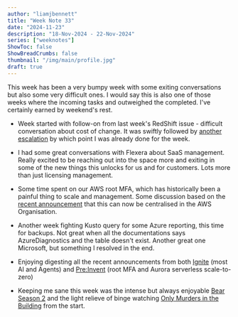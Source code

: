 ```yaml
---
author: "liamjbennett"
title: "Week Note 33"
date: "2024-11-23"
description: "18-Nov-2024 - 22-Nov-2024"
series: ["weeknotes"]
ShowToc: false
ShowBreadCrumbs: false
thumbnail: "/img/main/profile.jpg"
draft: true
---
```


This week has been a very bumpy week with some exiting conversations but also some very difficult ones. I would say this is also one of those weeks where the incoming tasks and outweighed the completed. I've certainly earned by weekend's rest.


* Week started with follow-on from last week's RedShift issue - difficult conversation about cost of change. It was swiftly followed by [another escalation](https://www.linkedin.com/posts/michaelbranney_oh-polly-online-womens-fashion-clothes-activity-7264721756949504000-wKyb) by which point I was already done for the week.

* I had some great conversations with Flexera about SaaS management. Really excited to be reaching out into the space more and exiting in some of the new things this unlocks for us and for customers. Lots more than just licensing management.

* Some time spent on our AWS root MFA, which has historically been a painful thing to scale and management. Some discussion based on the [recent announcement](https://aws.amazon.com/blogs/aws/centrally-managing-root-access-for-customers-using-aws-organizations/) that this can now be centralised in the AWS Organisation. 

* Another week fighting Kusto query for some Azure reporting, this time for backups. Not great when all the documentations says AzureDiagnostics and the table doesn't exist. Another great one Microsoft, but something I resolved in the end.

* Enjoying digesting all the recent announcements from both [Ignite](https://news.microsoft.com/ignite-2024-book-of-news/) (most AI and Agents) and [Pre:Invent](https://aws-news.com/custom_feed/AdvXK) (root MFA and Aurora serverless scale-to-zero)

* Keeping me sane this week was the intense but always enjoyable [Bear Season 2](https://www.disneyplus.com/en-gb/series/the-bear/52m6nx7HoP5F) and the light relieve of binge watching [Only Murders in the Building](https://www.disneyplus.com/en-gb/series/only-murders-in-the-building/2EfP45PYWY5s) from the start.